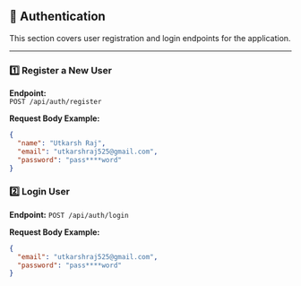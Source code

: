 ## 🔐 Authentication

This section covers user registration and login endpoints for the application.

---

### **1️⃣ Register a New User**

**Endpoint:**  
`POST /api/auth/register`

**Request Body Example:**

```json
{
  "name": "Utkarsh Raj",
  "email": "utkarshraj525@gmail.com",
  "password": "pass****word"
}
```

### 2️⃣ Login User

**Endpoint:**
`POST /api/auth/login`

**Request Body Example:**

```json
{
  "email": "utkarshraj525@gmail.com",
  "password": "pass****word"
}
```

